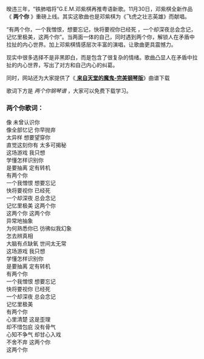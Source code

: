 

暌违三年，“铁肺唱将”G.E.M.邓紫棋再推粤语新歌。11月30日，邓紫棋全新作品《 **两个你**
》重磅上线。其实这歌曲也是邓紫棋为《飞虎之壮志英雄》而献唱。

“有两个你，一个我憎恨，想要忘记，快将要视你已经死
，一个却深夜总会念记，记忆里极美，这两个你”。当两面一体的自己，同时遇到两个你，解锁人在矛盾中拉扯的内心世界。加上邓紫棋情感层次丰富的演唱，让歌曲更具震憾力。

现实中很多选择不是非黑即白，而是包含了很复杂的情绪。歌曲凸显人在矛盾中拉扯的内心世界，写出了对方和自己内心的纠葛。

同时，网站还为大家提供了《[ **来自天堂的魔鬼-完美钢琴版**](Music-10501-来自天堂的魔鬼-完美钢琴版.html "来自天堂的魔鬼-
完美钢琴版")》曲谱下载

歌词下方是 _两个你钢琴谱_ ，大家可以免费下载学习。

### 两个你歌词：

像 未曾认识你  
像全部忆记 你早抛弃  
太异样 想要望穿你  
直觉这刻你有 太多可揭秘  
这场游戏 我只想  
学懂怎样识别你  
是要抽离 定有转机  
有两个你  
一个我憎恨 想要忘记  
快将要视你 已经死  
一个却深夜 总会念记  
记忆里极美 这两个你  
这两个你 这两个你  
异常地抽象  
为何熟悉你已 彷彿似我幻象  
怎去辨真相  
大脑有点缺氧 世间太无常  
这场游戏 我只想  
学懂怎样识别你  
是要抽离 定有转机  
有两个你  
一个我憎恨 想要忘记  
快将要视你 已经死  
一个却深夜 总会念记  
记忆里极美  
有两个你  
心里清楚 这是歪理  
却不惜包庇 没有骨气  
心知不争气 却甘心入戏  
不舍不弃 这两个你  
这两个你

